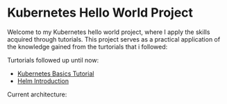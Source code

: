# Kubernetes Hello World Project

Welcome to my Kubernetes hello world project, where I apply the skills acquired through tutorials. This project serves as a practical application of the knowledge gained from the turtorials that i followed:


Turtorials followed up until now:
- [Kubernetes Basics Tutorial](https://kubernetes.io/docs/tutorials/kubernetes-basics/)
- [Helm Introduction](https://helm.sh/docs/intro/quickstart/)

Current architecture:


